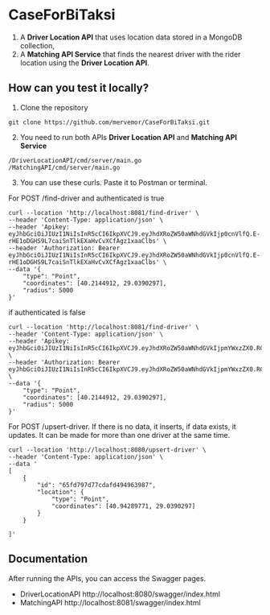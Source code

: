 # CaseForBiTaksi

1. A **Driver Location API** that uses location data stored in a MongoDB collection,
2. A **Matching API Service** that finds the nearest driver with the rider location using the **Driver Location API**.

## How can you test it locally?
1. Clone the repository
```
git clone https://github.com/mervemor/CaseForBiTaksi.git
```
2. You need to run both APIs **Driver Location API** and **Matching API Service**
```
/DriverLocationAPI/cmd/server/main.go
/MatchingAPI/cmd/server/main.go
```
3. You can use these curls. Paste it to Postman or terminal.

For POST /find-driver and authenticated is true
```
curl --location 'http://localhost:8081/find-driver' \
--header 'Content-Type: application/json' \
--header 'Apikey: eyJhbGciOiJIUzI1NiIsInR5cCI6IkpXVCJ9.eyJhdXRoZW50aWNhdGVkIjp0cnVlfQ.E-rHE1oDGHS9L7caiSnTlkEXaHvCvXCfAgz1xaaClbs' \
--header 'Authorization: Bearer eyJhbGciOiJIUzI1NiIsInR5cCI6IkpXVCJ9.eyJhdXRoZW50aWNhdGVkIjp0cnVlfQ.E-rHE1oDGHS9L7caiSnTlkEXaHvCvXCfAgz1xaaClbs' \
--data '{
    "type": "Point",
    "coordinates": [40.2144912, 29.0390297],
    "radius": 5000
}'
```
if authenticated is false
```
curl --location 'http://localhost:8081/find-driver' \
--header 'Content-Type: application/json' \
--header 'Apikey: eyJhbGciOiJIUzI1NiIsInR5cCI6IkpXVCJ9.eyJhdXRoZW50aWNhdGVkIjpmYWxzZX0.RC8NOw_GTtW3C4HNtv441FNPmscHXX6kfIq_DiIAdtg' \
--header 'Authorization: Bearer eyJhbGciOiJIUzI1NiIsInR5cCI6IkpXVCJ9.eyJhdXRoZW50aWNhdGVkIjpmYWxzZX0.RC8NOw_GTtW3C4HNtv441FNPmscHXX6kfIq_DiIAdtg' \
--data '{
    "type": "Point",
    "coordinates": [40.2144912, 29.0390297],
    "radius": 5000
}'
```

For POST /upsert-driver. If there is no data, it inserts, if data exists, it updates. It can be made for more than one driver at the same time.
```
curl --location 'http://localhost:8080/upsert-driver' \
--header 'Content-Type: application/json' \
--data '
[
    {
        "id": "65fd797d77cdafd494963987",
        "location": {
            "type": "Point",
            "coordinates": [40.94289771, 29.0390297]
        }
    }

]'
```

## Documentation

After running the APIs, you can access the Swagger pages.
- DriverLocationAPI http://localhost:8080/swagger/index.html
- MatchingAPI http://localhost:8081/swagger/index.html
